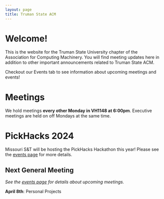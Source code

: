 ```yaml
---
layout: page
title: Truman State ACM
---
```


# Welcome!

This is the website for the Truman State University chapter of the Association for Computing Machinery. You will find meeting updates here in addition to other important announcements related to Truman State ACM. 

Checkout our Events tab to see information about upcoming meetings and events!


# Meetings

We hold meetings **every other Monday in VH1148 at 6:00pm**. Executive meetings are held on off Mondays at the same time. 


# PickHacks 2024

Missouri S&T will be hosting the PickHacks Hackathon this year! Please see the [events page][EV] for more details. 


## Next General Meeting

*See the [events page][EV] for details about upcoming meetings.*

**April 8th**: Personal Projects




[EV]: {{site.baseurl}}/events/
[HT]: {{site.baseurl}}/hacktruman/
[GJ]: {{site.baseurl}}/gamejam/
[OF]: {{site.baseurl}}/order/